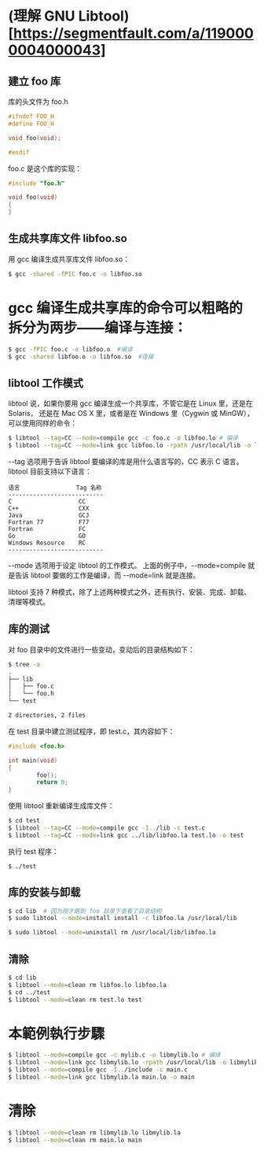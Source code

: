 # (理解 GNU Libtool)[https://segmentfault.com/a/1190000004000043]

## 建立 foo 库

库的头文件为 foo.h

``` c
#ifndef FOO_H
#define FOO_H

void foo(void);

#endif
```

foo.c 是这个库的实现：

``` c
#include "foo.h"

void foo(void)
{
}
```

## 生成共享库文件 libfoo.so

用 gcc 编译生成共享库文件 libfoo.so：

``` sh
$ gcc -shared -fPIC foo.c -o libfoo.so
```

# gcc 编译生成共享库的命令可以粗略的拆分为两步——编译与连接：

``` sh
$ gcc -fPIC foo.c -o libfoo.o  #编译
$ gcc -shared libfoo.o -o libfoo.so  #连接
```

## libtool 工作模式

libtool 说，如果你要用 gcc 编译生成一个共享库，不管它是在 Linux 里，还是在 Solaris，
还是在 Mac OS X 里，或者是在 Windows 里（Cygwin 或 MinGW），可以使用同样的命令：

``` sh
$ libtool --tag=CC --mode=compile gcc -c foo.c -o libfoo.lo # 编译
$ libtool --tag=CC --mode=link gcc libfoo.lo -rpath /usr/local/lib -o libfoo.la  # 连接
```

--tag 选项用于告诉 libtool 要编译的库是用什么语言写的，CC 表示 C 语言。
libtool 目前支持以下语言：
```
语言                Tag 名称
---------------------------
C                   CC
C++                 CXX
Java                GCJ
Fortran 77          F77
Fortran             FC
Go                  GO
Windows Resource    RC
---------------------------
```

--mode 选项用于设定 libtool 的工作模式。
上面的例子中，--mode=compile 就是告诉 libtool 要做的工作是编译，而 --mode=link 就是连接。

libtool 支持 7 种模式，除了上述两种模式之外，还有执行、安装、完成、卸载、清理等模式。

## 库的测试

对 foo 目录中的文件进行一些变动，变动后的目录结构如下：

``` sh
$ tree -a
.
├── lib
│   ├── foo.c
│   └── foo.h
└── test

2 directories, 2 files
```

在 test 目录中建立测试程序，即 test.c，其内容如下：

``` c
#include <foo.h>

int main(void)
{
        foo();
        return 0;
}
```

使用 libtool 重新编译生成库文件：

``` sh
$ cd test
$ libtool --tag=CC --mode=compile gcc -I../lib -c test.c
$ libtool --tag=CC --mode=link gcc ../lib/libfoo.la test.lo -o test
```

执行 test 程序：

```
$ ./test
```


## 库的安装与卸载

``` sh
$ cd lib  # 因为刚才跑到 foo 目录下查看了目录结构
$ sudo libtool --mode=install install -c libfoo.la /usr/local/lib
```

``` sh
$ sudo libtool --mode=uninstall rm /usr/local/lib/libfoo.la
```

## 清除

``` sh
$ cd lib
$ libtool --mode=clean rm libfoo.lo libfoo.la
$ cd ../test
$ libtool --mode=clean rm test.lo test
```



# 本範例執行步驟

``` sh
$ libtool --mode=compile gcc -c mylib.c -o libmylib.lo # 编译
$ libtool --mode=link gcc libmylib.lo -rpath /usr/local/lib -o libmylib.la  # 连接
$ libtool --mode=compile gcc -I../include -c main.c
$ libtool --mode=link gcc libmylib.la main.lo -o main
```

# 清除

``` sh
$ libtool --mode=clean rm libmylib.lo libmylib.la
$ libtool --mode=clean rm main.lo main
```